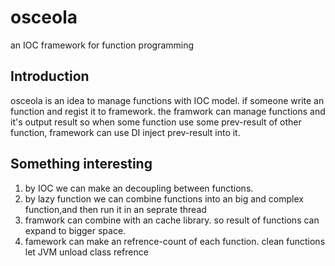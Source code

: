 # osceola
an IOC framework for function programming

## Introduction
osceola is an idea to manage functions with IOC model.
if someone write an function and regist it to framework. the framwork can manage functions and it's output result
so when some function use some prev-result of other function, framework can use DI inject prev-result into it.

## Something interesting
1. by IOC we can make an decoupling between functions.
2. by lazy function we can combine functions into an big and complex function,and then run it in an seprate thread
3. framwork can combine with an cache library. so result of functions can expand to bigger space.
4. famework can make an refrence-count of each function. clean functions let JVM unload class refrence
